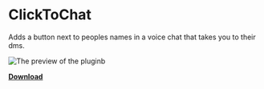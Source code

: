 # ClickToChat
Adds a button next to peoples names in a voice chat that takes you to their dms.

![The preview of the pluginb](https://github.com/user-attachments/assets/351cd45d-4eab-443f-b433-317fdc3ff387)

 [**Download**](https://betterdiscord.app/Download?id=382)
